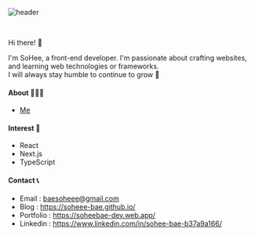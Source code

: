 ![header](https://capsule-render.vercel.app/api?type=rect&color=8ba888&height=200&text=🌵🪴&section=header&fontSize=30)

</br>

Hi there! 👋

I'm SoHee, a front-end developer. I'm passionate about crafting websites, and learning web technologies or frameworks. </br>
I will always stay humble to continue to grow 🌱

#### About 🙋🏻‍♀️
- [Me](https://soheedev.notion.site/2ef5ab86c81a4609b932a19126f0146f?pvs=4)

#### Interest 👀
- React
- Next.js
- TypeScript

#### Contact 📞
- Email : baesoheee@gmail.com
- Blog : https://soheee-bae.github.io/
- Portfolio : https://soheebae-dev.web.app/
- Linkedin : https://www.linkedin.com/in/sohee-bae-b37a9a166/

